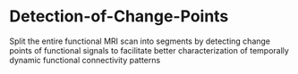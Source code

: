 # Detection-of-Change-Points
Split the entire functional MRI scan into segments by detecting change points of functional signals to facilitate better characterization of temporally dynamic functional connectivity patterns
